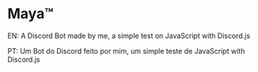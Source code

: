 # Maya™

EN: A Discord Bot made by me, a simple test on JavaScript with Discord.js


PT: Um Bot do Discord feito por mim, um simple teste de JavaScript with Discord.js
